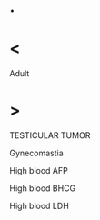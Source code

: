 # .

# <

Adult

# >

TESTICULAR TUMOR

Gynecomastia

High blood AFP

High blood BHCG

High blood LDH
